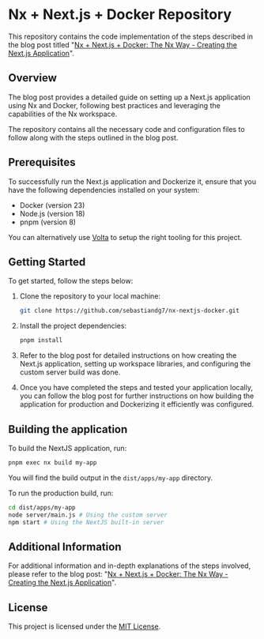 # Nx + Next.js + Docker Repository

This repository contains the code implementation of the steps described in the blog post titled "[Nx + Next.js + Docker: The Nx Way - Creating the Next.js Application](https://dev.to/sebastiandg7/nx-nextjs-docker-the-nx-way-creating-the-nextjs-application-1efl)".

## Overview

The blog post provides a detailed guide on setting up a Next.js application using Nx and Docker, following best practices and leveraging the capabilities of the Nx workspace.

The repository contains all the necessary code and configuration files to follow along with the steps outlined in the blog post.

## Prerequisites

To successfully run the Next.js application and Dockerize it, ensure that you have the following dependencies installed on your system:

- Docker (version 23)
- Node.js (version 18)
- pnpm (version 8)

You can alternatively use [Volta](https://volta.sh/) to setup the right tooling for this project.

## Getting Started

To get started, follow the steps below:

1. Clone the repository to your local machine:

   ```bash
   git clone https://github.com/sebastiandg7/nx-nextjs-docker.git
   ```

2. Install the project dependencies:

   ```bash
   pnpm install
   ```

3. Refer to the blog post for detailed instructions on how creating the Next.js application, setting up workspace libraries, and configuring the custom server build was done.

4. Once you have completed the steps and tested your application locally, you can follow the blog post for further instructions on how building the application for production and Dockerizing it efficiently was configured.

## Building the application

To build the NextJS application, run:

```bash
pnpm exec nx build my-app
```

You will find the build output in the `dist/apps/my-app` directory.

To run the production build, run:

```bash
cd dist/apps/my-app
node server/main.js # Using the custom server
npm start # Using the NextJS built-in server
```

## Additional Information

For additional information and in-depth explanations of the steps involved, please refer to the blog post: "[Nx + Next.js + Docker: The Nx Way - Creating the Next.js Application](https://dev.to/sebastiandg7/nx-nextjs-docker-the-nx-way-creating-the-nextjs-application-1efl)".

## License

This project is licensed under the [MIT License](LICENSE).
